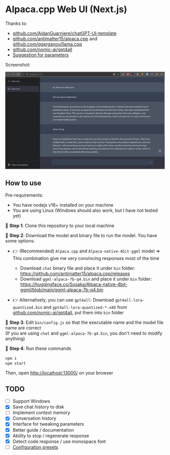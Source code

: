 # Alpaca.cpp Web UI (Next.js)

Thanks to:
- [github.com/AidanGuarniere/chatGPT-UI-template](https://github.com/AidanGuarniere/chatGPT-UI-template)
- [github.com/antimatter15/alpaca.cpp](https://github.com/antimatter15/alpaca.cpp) and [github.com/ggerganov/llama.cpp](https://github.com/ggerganov/llama.cpp)
- [github.com/nomic-ai/gpt4all](https://github.com/nomic-ai/gpt4all)
- [Suggestion for parameters](https://github.com/antimatter15/alpaca.cpp/issues/171)

Screenshot:

![](./doc/screenshot_0.png)

## How to use

Pre-requirements:
- You have nodejs v18+ installed on your machine
- You are using Linux (Windows should also work, but I have not tested yet)

🔶 **Step 1**: Clone this repository to your local machine

🔶 **Step 2**: Download the model and binary file to run the model. You have some options:

- 👉 (Recommended) `Alpaca.cpp` and `Alpaca-native-4bit-ggml` model => This combination give me very convincing responses most of the time
  - Download `chat` binary file and place it under `bin` folder: https://github.com/antimatter15/alpaca.cpp/releases
  - Download `ggml-alpaca-7b-q4.bin` and place it under `bin` folder: https://huggingface.co/Sosaka/Alpaca-native-4bit-ggml/blob/main/ggml-alpaca-7b-q4.bin

- 👉 Alternatively, you can use `gpt4all`: Download `gpt4all-lora-quantized.bin` and `gpt4all-lora-quantized-*-x86` from [github.com/nomic-ai/gpt4all](https://github.com/nomic-ai/gpt4all), put them into `bin` folder

🔶 **Step 3**: Edit `bin/config.js` so that the executable name and the model file name are correct  
(If you are using `chat` and `ggml-alpaca-7b-q4.bin`, you don't need to modify anything)

🔶 **Step 4**: Run these commands

```
npm i
npm start
```

Then, open [http://localhost:13000/](http://localhost:13000/) on your browser

## TODO

- [ ] Support Windows
- [x] Save chat history to disk
- [ ] Implement context memory
- [x] Conversation history
- [x] Interface for tweaking parameters
- [x] Better guide / documentation
- [x] Ability to stop / regenerate response
- [x] Detect code response / use monospace font
- [ ] [Configuration presets](https://www.reddit.com/r/LocalLLaMA/comments/1227uj5/my_experience_with_alpacacpp/)
